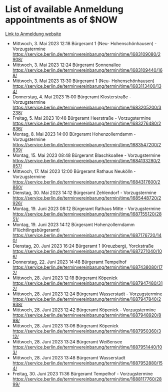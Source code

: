 # List of available Anmeldung appointments as of $NOW
[Link to Anmeldung website](https://service.berlin.de/terminvereinbarung/termin/tag.php?termin=1&anliegen[]=120686&dienstleisterlist=122210,122217,327316,122219,327312,122227,327314,122231,327346,122243,327348,122254,122252,329742,122260,329745,122262,329748,122271,327278,122273,327274,122277,327276,330436,122280,327294,122282,327290,122284,327292,122291,327270,122285,327266,122286,327264,122296,327268,150230,329760,122297,327286,122294,327284,122312,329763,122314,329775,122304,327330,122311,327334,122309,327332,317869,122281,327352,122279,329772,122283,122276,327324,122274,327326,122267,329766,122246,327318,122251,327320,122257,327322,122208,327298,122226,327300&herkunft=http%3A%2F%2Fservice.berlin.de%2Fdienstleistung%2F120686%2F)
- Mittwoch, 3. Mai 2023 12:18 Bürgeramt 1 (Neu- Hohenschönhausen) - Vorzugstermine https://service.berlin.de/terminvereinbarung/termin/time/1683109080/2908/
- Mittwoch, 3. Mai 2023 12:24 Bürgeramt Sonnenallee https://service.berlin.de/terminvereinbarung/termin/time/1683109440/168/
- Mittwoch, 3. Mai 2023 13:30 Bürgeramt 1 (Neu- Hohenschönhausen) https://service.berlin.de/terminvereinbarung/termin/time/1683113400/134/
- Donnerstag, 4. Mai 2023 15:00 Bürgeramt Klosterstraße - Vorzugstermine https://service.berlin.de/terminvereinbarung/termin/time/1683205200/3238/
- Freitag, 5. Mai 2023 10:48 Bürgeramt Heerstraße - Vorzugstermine https://service.berlin.de/terminvereinbarung/termin/time/1683276480/2836/
- Montag, 8. Mai 2023 14:00 Bürgeramt Hohenzollerndamm - Vorzugstermine https://service.berlin.de/terminvereinbarung/termin/time/1683547200/2839/
- Montag, 15. Mai 2023 08:48 Bürgeramt Blaschkoallee - Vorzugstermine https://service.berlin.de/terminvereinbarung/termin/time/1684133280/2857/
- Mittwoch, 17. Mai 2023 12:00 Bürgeramt Rathaus Neukölln - Vorzugstermine https://service.berlin.de/terminvereinbarung/termin/time/1684317600/2860/
- Dienstag, 30. Mai 2023 14:12 Bürgeramt Zehlendorf - Vorzugstermine https://service.berlin.de/terminvereinbarung/termin/time/1685448720/2926/
- Montag, 19. Juni 2023 08:12 Bürgeramt Rathaus Mitte - Vorzugstermine https://service.berlin.de/terminvereinbarung/termin/time/1687155120/2851/
- Montag, 19. Juni 2023 14:12 Bürgeramt Hohenzollerndamm (Flüchtlingsbürgeramt) https://service.berlin.de/terminvereinbarung/termin/time/1687176720/140/
- Dienstag, 20. Juni 2023 16:24 Bürgeramt 1 (Kreuzberg), Yorckstraße https://service.berlin.de/terminvereinbarung/termin/time/1687271040/106/
- Donnerstag, 22. Juni 2023 14:48 Bürgeramt Tempelhof https://service.berlin.de/terminvereinbarung/termin/time/1687438080/172/
- Mittwoch, 28. Juni 2023 12:18 Bürgeramt Köpenick https://service.berlin.de/terminvereinbarung/termin/time/1687947480/312/
- Mittwoch, 28. Juni 2023 12:24 Bürgeramt Wasserstadt - Vorzugstermine https://service.berlin.de/terminvereinbarung/termin/time/1687947840/2938/
- Mittwoch, 28. Juni 2023 12:42 Bürgeramt Köpenick - Vorzugstermine https://service.berlin.de/terminvereinbarung/termin/time/1687948920/898/
- Mittwoch, 28. Juni 2023 13:06 Bürgeramt Köpenick https://service.berlin.de/terminvereinbarung/termin/time/1687950360/312/
- Mittwoch, 28. Juni 2023 13:24 Bürgeramt Weißensee https://service.berlin.de/terminvereinbarung/termin/time/1687951440/103/
- Mittwoch, 28. Juni 2023 13:48 Bürgeramt Wasserstadt https://service.berlin.de/terminvereinbarung/termin/time/1687952880/154/
- Freitag, 30. Juni 2023 11:36 Bürgeramt Tempelhof - Vorzugstermine https://service.berlin.de/terminvereinbarung/termin/time/1688117760/2899/
